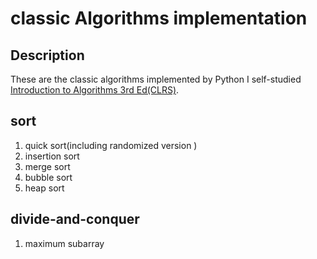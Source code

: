 # classic Algorithms implementation
## Description
These are the classic algorithms implemented by Python I self-studied [Introduction to Algorithms 3rd Ed(CLRS)](http://www.amazon.com/Introduction-Algorithms-3rd-MIT-Press/dp/0262033844).

## sort
1. quick sort(including randomized version )
1. insertion sort
1. merge sort
1. bubble sort
1. heap sort

## divide-and-conquer
1. maximum subarray
